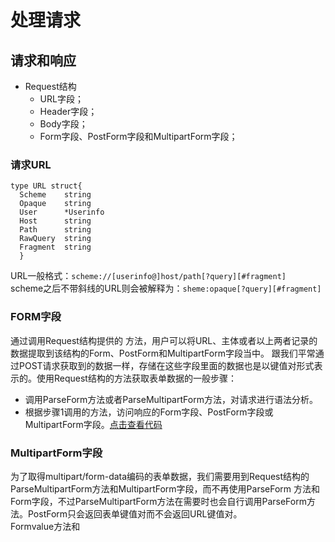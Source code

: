 # 处理请求
## 请求和响应
* Request结构
  * URL字段；
  * Header字段；
  * Body字段；
  * Form字段、PostForm字段和MultipartForm字段；
### 请求URL
```
type URL struct{
  Scheme    string
  Opaque    string
  User      *Userinfo
  Host      string
  Path      string
  RawQuery  string
  Fragment  string
  }
```
URL一般格式：`scheme://[userinfo@]host/path[?query][#fragment]`  
scheme之后不带斜线的URL则会被解释为：`sheme:opaque[?query][#fragment]`  
### FORM字段
通过调用Request结构提供的 方法，用户可以将URL、主体或者以上两者记录的数据提取到该结构的Form、PostForm和MultipartForm字段当中。
跟我们平常通过POST请求获取到的数据一样，存储在这些字段里面的数据也是以键值对形式表示的。使用Request结构的方法获取表单数据的一般步骤：
- 调用ParseForm方法或者ParseMultipartForm方法，对请求进行语法分析。  
- 根据步骤1调用的方法，访问响应的Form字段、PostForm字段或MultipartForm字段。[点击查看代码](Form.go)
### MultipartForm字段
为了取得multipart/form-data编码的表单数据，我们需要用到Request结构的ParseMultipartForm方法和MultipartForm字段，而不再使用ParseForm
方法和Form字段，不过ParseMultipartForm方法在需要时也会自行调用ParseForm方法。PostForm只会返回表单键值对而不会返回URL键值对。  
Formvalue方法和
